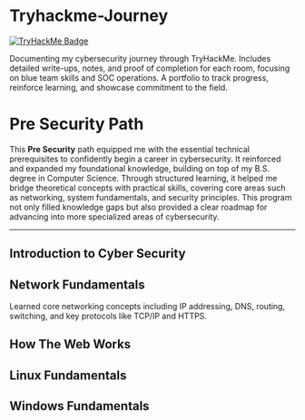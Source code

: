 # Tryhackme-Journey
[![TryHackMe Badge](https://tryhackme-badges.s3.amazonaws.com/ReynaldJay.png)](https://tryhackme.com/p/ReynaldJay)

Documenting my cybersecurity journey through TryHackMe. Includes detailed write-ups, notes, and proof of completion for each room, focusing on blue team skills and SOC operations. A portfolio to track progress, reinforce learning, and showcase commitment to the field.

# Pre Security Path

This **Pre Security** path equipped me with the essential technical prerequisites to confidently begin a career in cybersecurity. It reinforced and expanded my foundational knowledge, building on top of my B.S. degree in Computer Science. Through structured learning, it helped me bridge theoretical concepts with practical skills, covering core areas such as networking, system fundamentals, and security principles. This program not only filled knowledge gaps but also provided a clear roadmap for advancing into more specialized areas of cybersecurity.

---

## **Introduction to Cyber Security**

## **Network Fundamentals**
Learned core networking concepts including IP addressing, DNS, routing, switching, and key protocols like TCP/IP and HTTPS.
## **How The Web Works**

## **Linux Fundamentals**

## **Windows Fundamentals**




